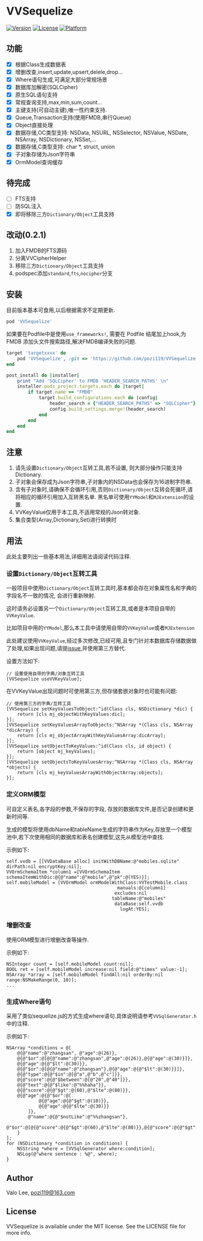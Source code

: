 # VVSequelize

[![Version](https://img.shields.io/cocoapods/v/VVSequelize.svg?style=flat)](https://cocoapods.org/pods/VVSequelize)
[![License](https://img.shields.io/cocoapods/l/VVSequelize.svg?style=flat)](https://cocoapods.org/pods/VVSequelize)
[![Platform](https://img.shields.io/cocoapods/p/VVSequelize.svg?style=flat)](https://cocoapods.org/pods/VVSequelize)

## 功能
* [x] 根据Class生成数据表
* [x] 增删改查,insert,update,upsert,delele,drop...
* [x] Where语句生成,可满足大部分常规场景
* [x] 数据库加解密(SQLCipher)
* [x] 原生SQL语句支持
* [x] 常规查询支持,max,min,sum,count...
* [x] 主键支持(可自动主键),唯一性约束支持.
* [x] Queue,Transaction支持(使用FMDB,串行Queue)
* [x] Object直接处理
* [x] 数据存储,OC类型支持: NSData, NSURL, NSSelector, NSValue, NSDate, NSArray, NSDictionary, NSSet,...
* [x] 数据存储,C类型支持: char *, struct, union
* [x] 子对象存储为Json字符串
* [x] OrmModel查询缓存

## 待完成
* [ ] FTS支持
* [ ] 防SQL注入
* [x] 即将移除三方`Dictionary/Object`工具支持

## 改动(0.2.1)
1. 加入FMDB的FTS源码
2. 分离VVCipherHelper
3. 移除三方`Dictionary/Object`工具支持
4. podspec添加`standard`,`fts`,`nocipher`分支

## 安装
目前版本基本可食用,以后根据需求不定期更新.
```ruby
pod 'VVSequelize'
```
如果要在Podfile中是使用`use_frameworks!`, 需要在 Podfile 结尾加上hook,为 FMDB 添加头文件搜索路径,解决FMDB编译失败的问题.
```ruby
target 'targetxxxx' do
    pod 'VVSequelize', :git => 'https://github.com/pozi119/VVSequelize.git'
end

post_install do |installer|
    print "Add 'SQLCipher' to FMDB 'HEADER_SEARCH_PATHS' \n"
    installer.pods_project.targets.each do |target|
        if target.name == "FMDB"
            target.build_configurations.each do |config|
                header_search = {"HEADER_SEARCH_PATHS" => "SQLCipher"}
                config.build_settings.merge!(header_search)
            end
        end
    end
end
```
## 注意
1. 请先设置`Dictionary/Object`互转工具,若不设置, 则大部分操作只能支持Dictionary.
2. 子对象会保存成为Json字符串,子对象内的NSData也会保存为16进制字符串.
3. 含有子对象时,请确保不会循环引用,否则`Dictionary/Object`互转会死循环,请将相应的循环引用加入互转黑名单. 黑名单可使用`YYModel`和`MJExtension`的设置.
4. VVKeyValue仅用于本工具,不适用常规的Json转对象.
5. 集合类型(Array,Dictionary,Set)进行转换时

## 用法

此处主要列出一些基本用法,详细用法请阅读代码注释.

### 设置`Dictionary/Object`互转工具  
一般项目中使用`Dictionary/Object`互转工具时,基本都会存在对象属性名和字典的字段名不一致的情况, 会进行重新映射.
 
这时请务必设置另一个`Dictionary/Object`互转工具,或者是本项目自带的`VVKeyValue`.

比如项目中用的`YYModel`,那么本工具中请使用自带的`VVKeyValue`或者`MJExtension`

此处建议使用`VVKeyValue`,经过多次修改,已经可用,且专门针对本数据库存储数据做了处理,如果出现问题,请提[issue](https://github.com/pozi119/VVSequelize/issues/new),并使用第三方替代.

设置方法如下:

```objc
// 设置使用自带的字典/对象互转工具
[VVSequelize useVVKeyValue];
```
在VVKeyValue出现问题时可使用第三方,但存储套嵌对象时也可能有问题:
```objc
// 使用第三方的字典/互转工具
[VVSequelize setKeyValuesToObject:^id(Class cls, NSDictionary *dic) {
    return [cls mj_objectWithKeyValues:dic];
}];
[VVSequelize setKeyValuesArrayToObjects:^NSArray *(Class cls, NSArray *dicArray) {
    return [cls mj_objectArrayWithKeyValuesArray:dicArray];
}];
[VVSequelize setObjectToKeyValues:^id(Class cls, id object) {
    return [object mj_keyValues];
}];
[VVSequelize setObjectsToKeyValuesArray:^NSArray *(Class cls, NSArray *objects) {
    return [cls mj_keyValuesArrayWithObjectArray:objects];
}];
```

### 定义ORM模型 
可自定义表名,各字段的参数,不保存的字段, 存放的数据库文件,是否记录创建和更新时间等.

生成的模型将使用dbName和tableName生成的字符串作为Key,存放至一个模型池中,若下次使用相同的数据库和表名创建模型,这先从模型池中查找.

示例如下:

```objc
self.vvdb = [[VVDataBase alloc] initWithDBName:@"mobiles.sqlite" dirPath:nil encryptKey:nil];
VVOrmSchemaItem *column1 =[VVOrmSchemaItem schemaItemWithDic:@{@"name":@"mobile",@"pk":@(YES)}];
self.mobileModel = [VVOrmModel ormModelWithClass:VVTestMobile.class
                                         manuals:@[column1]
                                        excludes:nil
                                       tableName:@"mobiles"
                                        dataBase:self.vvdb
                                          logAt:YES];

```
### 增删改查
使用ORM模型进行增删改查等操作.

示例如下:

```objc
NSInteger count = [self.mobileModel count:nil];
BOOL ret = [self.mobileModel increase:nil field:@"times" value:-1];
NSArray *array = [self.mobileModel findAll:nil orderBy:nil range:NSMakeRange(0, 10)];
...
```

### 生成Where语句
采用了类似sequelize.js的方式生成where语句.具体说明请参考```VVSqlGenerator.h```中的注释.

示例如下:

```objc
NSArray *conditions = @[
    @{@"name":@"zhangsan", @"age":@(26)},
    @{@"$or":@[@{@"name":@"zhangsan",@"age":@(26)},@{@"age":@(30)}]},
    @{@"age":@{@"$lt":@(30)}},
    @{@"$or":@[@{@"name":@"zhangsan"},@{@"age":@{@"$lt":@(30)}}]},
    @{@"type":@{@"$in":@[@"a",@"b",@"c"]}},
    @{@"score":@{@"$between":@[@"20",@"40"]}},
    @{@"text":@{@"$like":@"%%haha"}},
    @{@"score":@{@"$gt":@(60),@"$lte":@(80)}},
    @{@"age":@{@"$or":@[
            @{@"age":@{@"$gt":@(10)}},
            @{@"age":@{@"$lte":@(30)}}
        ]},
        @"name":@{@"$notLike":@"%%zhangsan"},
        @"$or":@[@{@"score":@{@"$gt":@(60),@"$lte":@(80)}},@{@"score":@{@"$gt":@(20),@"$lte":@(40)}}]
    }
];
for (NSDictionary *condition in conditions) {
    NSString *where = [VVSqlGenerator where:condition];
    NSLog(@"where sentence : %@", where);
}
```

## Author

Valo Lee, pozi119@163.com

## License

VVSequelize is available under the MIT license. See the LICENSE file for more info.
